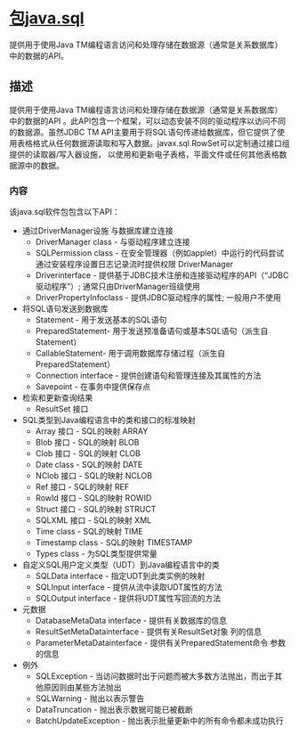 #   [包java.sql](https://docs.oracle.com/javase/8/docs/api/java/sql/package-summary.html)

提供用于使用Java TM编程语言访问和处理存储在数据源（通常是关系数据库）中的数据的API。

##  描述

提供用于使用Java TM编程语言访问和处理存储在数据源（通常是关系数据库）中的数据的API 。此API包含一个框架，可以动态安装不同的驱动程序以访问不同的数据源。虽然JDBC TM API主要用于将SQL语句传递给数据库，但它提供了使用表格格式从任何数据源读取和写入数据。javax.sql.RowSet可以定制通过接口组提供的读取器/写入器设施， 以使用和更新电子表格，平面文件或任何其他表格数据源中的数据。

### 内容

该java.sql软件包包含以下API：

-   通过DriverManager设施 与数据库建立连接
    -   DriverManager class - 与驱动程序建立连接
    -   SQLPermission class - 在安全管理器（例如applet）中运行的代码尝试通过安装程序设置日志记录流时提供权限 DriverManager
    -   Driverinterface - 提供基于JDBC技术注册和连接驱动程序的API（“JDBC驱动程序”）; 通常只由DriverManager班级使用
    -   DriverPropertyInfoclass - 提供JDBC驱动程序的属性; 一般用户不使用
-   将SQL语句发送到数据库
    -   Statement - 用于发送基本的SQL语句
    -   PreparedStatement- 用于发送预准备语句或基本SQL语句（派生自Statement）
    -   CallableStatement- 用于调用数据库存储过程（派生自PreparedStatement）
    -   Connection interface - 提供创建语句和管理连接及其属性的方法
    -   Savepoint - 在事务中提供保存点
-   检索和更新查询结果
    -   ResultSet 接口
-   SQL类型到Java编程语言中的类和接口的标准映射
    -   Array 接口 - SQL的映射 ARRAY
    -   Blob 接口 - SQL的映射 BLOB
    -   Clob 接口 - SQL的映射 CLOB
    -   Date class - SQL的映射 DATE
    -   NClob 接口 - SQL的映射 NCLOB
    -   Ref 接口 - SQL的映射 REF
    -   RowId 接口 - SQL的映射 ROWID
    -   Struct 接口 - SQL的映射 STRUCT
    -   SQLXML 接口 - SQL的映射 XML
    -   Time class - SQL的映射 TIME
    -   Timestamp class - SQL的映射 TIMESTAMP
    -   Types class - 为SQL类型提供常量
-   自定义SQL用户定义类型（UDT）到Java编程语言中的类
    -   SQLData interface - 指定UDT到此类实例的映射
    -   SQLInput interface - 提供从流中读取UDT属性的方法
    -   SQLOutput interface - 提供将UDT属性写回流的方法
-   元数据
    -   DatabaseMetaData interface - 提供有关数据库的信息
    -   ResultSetMetaDatainterface - 提供有关ResultSet对象 列的信息
    -   ParameterMetaDatainterface - 提供有关PreparedStatement命令 参数的信息
-   例外
    -   SQLException - 当访问数据时出于问题而被大多数方法抛出，而出于其他原因则由某些方法抛出
    -   SQLWarning - 抛出以表示警告
    -   DataTruncation - 抛出表示数据可能已被截断
    -   BatchUpdateException - 抛出表示批量更新中的所有命令都未成功执行





